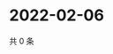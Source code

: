# 2022-02-06

共 0 条

<!-- BEGIN WEIBO -->
<!-- 最后更新时间 Sun Feb 06 2022 04:12:03 GMT+0800 (China Standard Time) -->

<!-- END WEIBO -->
